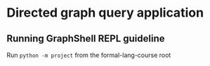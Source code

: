 # Directed graph query application

## Running GraphShell REPL guideline
Run ```python -m project``` from the formal-lang-course root
